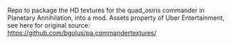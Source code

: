 Repo to package the HD textures for the quad_osiris commander in Planetary Annihilation, into a mod. Assets property of Uber Entertainment, see here for original source: https://github.com/bgolus/pa.commandertextures/